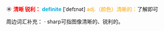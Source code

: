 ☀ <font color="red">**清晰 锐利：**</font>
<font color="sky blue">**definite**</font> [ˈdefɪnət]
<font color="orange">adj.（颜色）清晰的：</font>了解即可

周边词汇补充：
· sharp可指图像清晰的、锐利的。
